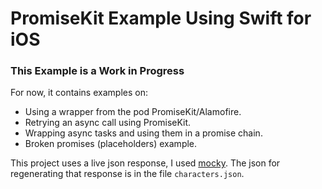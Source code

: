 # PromiseKit Example Using Swift for iOS

### This Example is a Work in Progress

For now, it contains examples on:
* Using a wrapper from the pod PromiseKit/Alamofire.
* Retrying an async call using PromiseKit.
* Wrapping async tasks and using them in a promise chain.
* Broken promises (placeholders) example.

This project uses a live json response, I used [mocky](https://www.mocky.io). The json for regenerating that response is in the file `characters.json`.